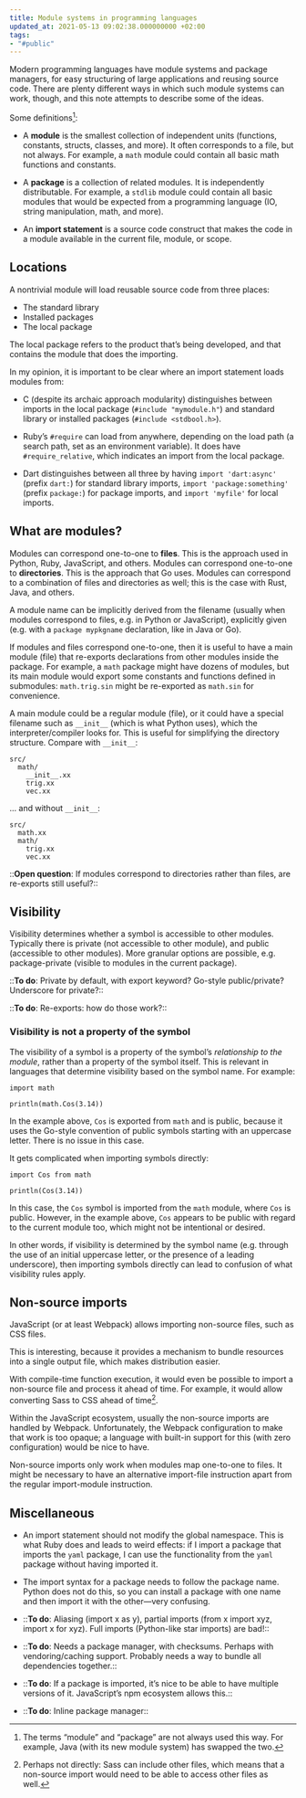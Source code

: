 ```yaml
---
title: Module systems in programming languages
updated_at: 2021-05-13 09:02:38.000000000 +02:00
tags:
- "#public"
---
```



Modern programming languages have module systems and package managers, for easy structuring of large applications and reusing source code. There are plenty different ways in which such module systems can work, though, and this note attempts to describe some of the ideas.

Some definitions[^definitions]:

* A **module** is the smallest collection of independent units (functions, constants, structs, classes, and more). It often corresponds to a file, but not always. For example, a `math` module could contain all basic math functions and constants.

* A **package** is a collection of related modules. It is independently distributable. For example, a `stdlib` module could contain all basic modules that would be expected from a programming language (IO, string manipulation, math, and more).

* An **import statement** is a source code construct that makes the code in a module available in the current file, module, or scope.

[^definitions]: The terms “module” and “package” are not always used this way. For example, Java (with its new module system) has swapped the two.

## Locations
A nontrivial module will load reusable source code from three places:

* The standard library
* Installed packages
* The local package

The local package refers to the product that’s being developed, and that contains the module that does the importing.

In my opinion, it is important to be clear where an import statement loads modules from:

* C (despite its archaic approach modularity) distinguishes between imports in the local package (`#include "mymodule.h"`) and standard library or installed packages (`#include <stdbool.h>`).

* Ruby’s `#require` can load from anywhere, depending on the load path (a search path, set as an environment variable). It does have `#require_relative`, which indicates an import from the local package.

* Dart distinguishes between all three by having `import 'dart:async'` (prefix `dart:`) for standard library imports, `import 'package:something'` (prefix `package:`) for package imports, and `import 'myfile'` for local imports.

## What are modules?
Modules can correspond one-to-one to **files**. This is the approach used in Python, Ruby, JavaScript, and others. Modules can correspond one-to-one to **directories**. This is the approach that Go uses. Modules can correspond to a combination of files and directories as well; this is the case with Rust, Java, and others.

A module name can be implicitly derived from the filename (usually when modules correspond to files, e.g. in Python or JavaScript), explicitly given (e.g. with a `package mypkgname` declaration, like in Java or Go).

If modules and files correspond one-to-one, then it is useful to have a main module (file) that re-exports declarations from other modules inside the package. For example, a `math` package might have dozens of modules, but its main module would export some constants and functions defined in submodules: `math.trig.sin` might be re-exported as `math.sin` for convenience.

A main module could be a regular module (file), or it could have a special filename such as `__init__` (which is what Python uses), which the interpreter/compiler looks for. This is useful for simplifying the directory structure. Compare with `__init__`:

```
src/
  math/
    __init__.xx
    trig.xx
    vec.xx
```

… and without `__init__`:

```
src/
  math.xx
  math/
    trig.xx
    vec.xx
```

::**Open question**: If modules correspond to directories rather than files, are re-exports still useful?::

## Visibility
Visibility determines whether a symbol is accessible to other modules. Typically there is private (not accessible to other module), and public (accessible to other modules). More granular options are possible, e.g. package-private (visible to modules in the current package).

::**To do**: Private by default, with export keyword? Go-style public/private? Underscore for private?::

::**To do**: Re-exports: how do those work?::

### Visibility is not a property of the symbol
The visibility of a symbol is a property of the symbol’s _relationship to the module_, rather than a property of the symbol itself. This is relevant in languages that determine visibility based on the symbol name. For example:

```
import math

println(math.Cos(3.14))
```

In the example above, `Cos` is exported from `math` and is public, because it uses the Go-style convention of public symbols starting with an uppercase letter. There is no issue in this case.

It gets complicated when importing symbols directly:

```
import Cos from math

println(Cos(3.14))
```

In this case, the `Cos` symbol is imported from the `math` module, where `Cos` is public. However, in the example above, `Cos` appears to be public with regard to the current module too, which might not be intentional or desired.

In other words, if visibility is determined by the symbol name (e.g. through the use of an initial uppercase letter, or the presence of a leading underscore), then importing symbols directly can lead to confusion of what visibility rules apply.

## Non-source imports
JavaScript (or at least Webpack) allows importing non-source files, such as CSS files.

This is interesting, because it provides a mechanism to bundle resources into a single output file, which makes distribution easier.

With compile-time function execution, it would even be possible to import a non-source file and process it ahead of time. For example, it would allow converting Sass to CSS ahead of time[^sass].

[^sass]: Perhaps not directly: Sass can include other files, which means that a non-source import would need to be able to access other files as well.

Within the JavaScript ecosystem, usually the non-source imports are handled by Webpack. Unfortunately, the Webpack configuration to make that work is too opaque; a language with built-in support for this (with zero configuration) would be nice to have.

Non-source imports only work when modules map one-to-one to files. It might be necessary to have an alternative import-file instruction apart from the regular import-module instruction.

## Miscellaneous
* An import statement should not modify the global namespace. This is what Ruby does and leads to weird effects: if I import a package that imports the `yaml` package, I can use the functionality from the `yaml` package without having imported it.

* The import syntax for a package needs to follow the package name. Python does not do this, so you can install a package with one name and then import it with the other—very confusing.

* ::**To do**: Aliasing (import x as y), partial imports (from x import xyz, import x for xyz). Full imports (Python-like star imports) are bad!::

* ::**To do**: Needs a package manager, with checksums. Perhaps with vendoring/caching support. Probably needs a way to bundle all dependencies together.::

* ::**To do**: If a package is imported, it’s nice to be able to have multiple versions of it. JavaScript’s npm ecosystem allows this.::

* ::**To do**: Inline package manager::